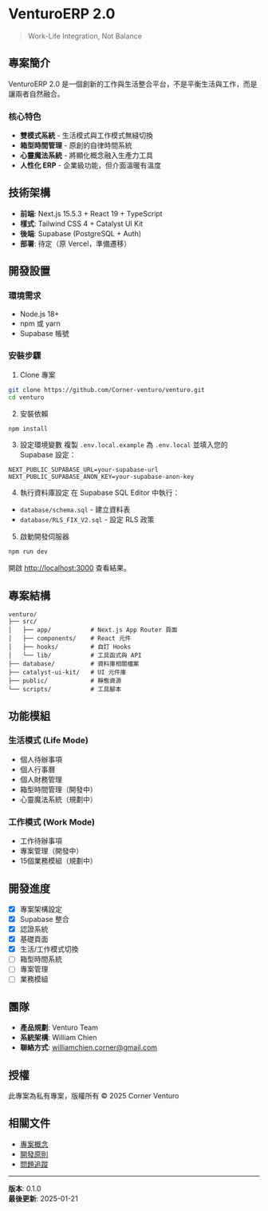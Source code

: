 # VenturoERP 2.0

> Work-Life Integration, Not Balance

## 專案簡介

VenturoERP 2.0 是一個創新的工作與生活整合平台，不是平衡生活與工作，而是讓兩者自然融合。

### 核心特色

- **雙模式系統** - 生活模式與工作模式無縫切換
- **箱型時間管理** - 原創的自律時間系統
- **心靈魔法系統** - 將顯化概念融入生產力工具
- **人性化 ERP** - 企業級功能，但介面溫暖有溫度

## 技術架構

- **前端**: Next.js 15.5.3 + React 19 + TypeScript
- **樣式**: Tailwind CSS 4 + Catalyst UI Kit
- **後端**: Supabase (PostgreSQL + Auth)
- **部署**: 待定（原 Vercel，準備遷移）

## 開發設置

### 環境需求

- Node.js 18+
- npm 或 yarn
- Supabase 帳號

### 安裝步驟

1. Clone 專案
```bash
git clone https://github.com/Corner-venturo/venturo.git
cd venturo
```

2. 安裝依賴
```bash
npm install
```

3. 設定環境變數
複製 `.env.local.example` 為 `.env.local` 並填入您的 Supabase 設定：
```env
NEXT_PUBLIC_SUPABASE_URL=your-supabase-url
NEXT_PUBLIC_SUPABASE_ANON_KEY=your-supabase-anon-key
```

4. 執行資料庫設定
在 Supabase SQL Editor 中執行：
- `database/schema.sql` - 建立資料表
- `database/RLS_FIX_V2.sql` - 設定 RLS 政策

5. 啟動開發伺服器
```bash
npm run dev
```

開啟 [http://localhost:3000](http://localhost:3000) 查看結果。

## 專案結構

```
venturo/
├── src/
│   ├── app/           # Next.js App Router 頁面
│   ├── components/    # React 元件
│   ├── hooks/         # 自訂 Hooks
│   └── lib/           # 工具函式與 API
├── database/          # 資料庫相關檔案
├── catalyst-ui-kit/   # UI 元件庫
├── public/            # 靜態資源
└── scripts/           # 工具腳本
```

## 功能模組

### 生活模式 (Life Mode)
- 個人待辦事項
- 個人行事曆
- 個人財務管理
- 箱型時間管理（開發中）
- 心靈魔法系統（規劃中）

### 工作模式 (Work Mode)
- 工作待辦事項
- 專案管理（開發中）
- 15個業務模組（規劃中）

## 開發進度

- [x] 專案架構設定
- [x] Supabase 整合
- [x] 認證系統
- [x] 基礎頁面
- [x] 生活/工作模式切換
- [ ] 箱型時間系統
- [ ] 專案管理
- [ ] 業務模組

## 團隊

- **產品規劃**: Venturo Team
- **系統架構**: William Chien
- **聯絡方式**: williamchien.corner@gmail.com

## 授權

此專案為私有專案，版權所有 © 2025 Corner Venturo

## 相關文件

- [專案概念](PROJECT_CONCEPT_MERGED.md)
- [開發原則](DEVELOPMENT_PRINCIPLES.md)
- [問題追蹤](ISSUES_TRACKING.md)

---

**版本**: 0.1.0  
**最後更新**: 2025-01-21
